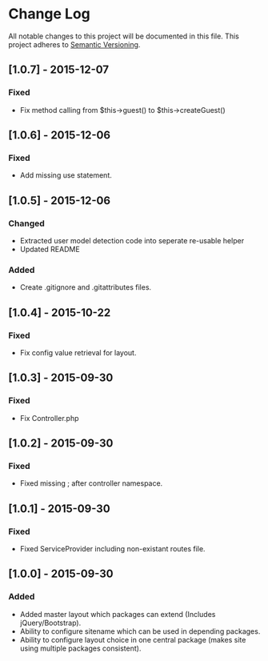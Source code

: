 # Change Log
All notable changes to this project will be documented in this file.
This project adheres to [Semantic Versioning](http://semver.org/).

## [1.0.7] - 2015-12-07
### Fixed
- Fix method calling from $this->guest() to $this->createGuest()

## [1.0.6] - 2015-12-06
### Fixed
- Add missing use statement.

## [1.0.5] - 2015-12-06
### Changed
- Extracted user model detection code into seperate re-usable helper
- Updated README
### Added
- Create .gitignore and .gitattributes files.

## [1.0.4] - 2015-10-22
### Fixed
- Fix config value retrieval for layout.

## [1.0.3] - 2015-09-30
### Fixed
- Fix Controller.php

## [1.0.2] - 2015-09-30
### Fixed
- Fixed missing ; after controller namespace.

## [1.0.1] - 2015-09-30
### Fixed
- Fixed ServiceProvider including non-existant routes file.

## [1.0.0] - 2015-09-30
### Added
- Added master layout which packages can extend (Includes jQuery/Bootstrap).
- Ability to configure sitename which can be used in depending packages.
- Ability to configure layout choice in one central package (makes site using multiple packages consistent).
